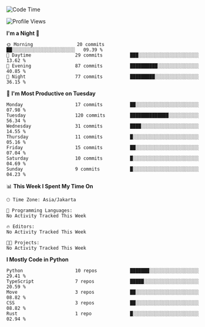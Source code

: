 <!--START_SECTION:waka-->
![Code Time](http://img.shields.io/badge/Code%20Time-1%2C696%20hrs%2056%20mins-blue)

![Profile Views](http://img.shields.io/badge/Profile%20Views-0-blue)

**I'm a Night 🦉** 

```text
🌞 Morning                20 commits          ██░░░░░░░░░░░░░░░░░░░░░░░   09.39 % 
🌆 Daytime                29 commits          ███░░░░░░░░░░░░░░░░░░░░░░   13.62 % 
🌃 Evening                87 commits          ██████████░░░░░░░░░░░░░░░   40.85 % 
🌙 Night                  77 commits          █████████░░░░░░░░░░░░░░░░   36.15 % 
```
📅 **I'm Most Productive on Tuesday** 

```text
Monday                   17 commits          ██░░░░░░░░░░░░░░░░░░░░░░░   07.98 % 
Tuesday                  120 commits         ██████████████░░░░░░░░░░░   56.34 % 
Wednesday                31 commits          ████░░░░░░░░░░░░░░░░░░░░░   14.55 % 
Thursday                 11 commits          █░░░░░░░░░░░░░░░░░░░░░░░░   05.16 % 
Friday                   15 commits          ██░░░░░░░░░░░░░░░░░░░░░░░   07.04 % 
Saturday                 10 commits          █░░░░░░░░░░░░░░░░░░░░░░░░   04.69 % 
Sunday                   9 commits           █░░░░░░░░░░░░░░░░░░░░░░░░   04.23 % 
```


📊 **This Week I Spent My Time On** 

```text
🕑︎ Time Zone: Asia/Jakarta

💬 Programming Languages: 
No Activity Tracked This Week

🔥 Editors: 
No Activity Tracked This Week

🐱‍💻 Projects: 
No Activity Tracked This Week
```

**I Mostly Code in Python** 

```text
Python                   10 repos            ███████░░░░░░░░░░░░░░░░░░   29.41 % 
TypeScript               7 repos             █████░░░░░░░░░░░░░░░░░░░░   20.59 % 
Move                     3 repos             ██░░░░░░░░░░░░░░░░░░░░░░░   08.82 % 
CSS                      3 repos             ██░░░░░░░░░░░░░░░░░░░░░░░   08.82 % 
Rust                     1 repo              █░░░░░░░░░░░░░░░░░░░░░░░░   02.94 % 
```




<!--END_SECTION:waka-->
